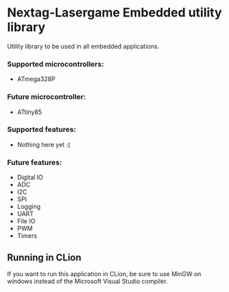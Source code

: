 # Nextag-Lasergame Embedded utility library
Utility library to be used in all embedded applications. <br>
### Supported microcontrollers:
- ATmega328P
### Future microcontroller:
- ATtiny85
### Supported features:
- Nothing here yet :(
### Future features:
- Digital IO
- ADC
- I2C
- SPI
- Logging
- UART
- File IO
- PWM
- Timers

## Running in CLion
If you want to run this application in CLion, be sure to use MinGW on windows instead of the Microsoft Visual Studio 
compiler.
